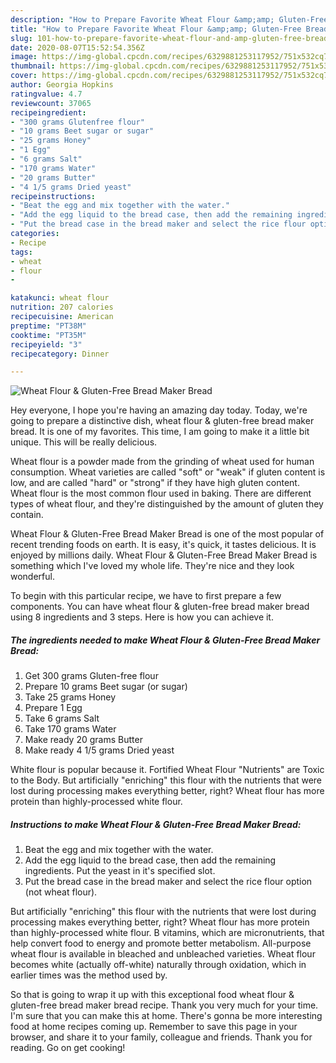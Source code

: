 ```yaml
---
description: "How to Prepare Favorite Wheat Flour &amp;amp; Gluten-Free Bread Maker Bread"
title: "How to Prepare Favorite Wheat Flour &amp;amp; Gluten-Free Bread Maker Bread"
slug: 101-how-to-prepare-favorite-wheat-flour-and-amp-gluten-free-bread-maker-bread
date: 2020-08-07T15:52:54.356Z
image: https://img-global.cpcdn.com/recipes/6329881253117952/751x532cq70/wheat-flour-gluten-free-bread-maker-bread-recipe-main-photo.jpg
thumbnail: https://img-global.cpcdn.com/recipes/6329881253117952/751x532cq70/wheat-flour-gluten-free-bread-maker-bread-recipe-main-photo.jpg
cover: https://img-global.cpcdn.com/recipes/6329881253117952/751x532cq70/wheat-flour-gluten-free-bread-maker-bread-recipe-main-photo.jpg
author: Georgia Hopkins
ratingvalue: 4.7
reviewcount: 37065
recipeingredient:
- "300 grams Glutenfree flour"
- "10 grams Beet sugar or sugar"
- "25 grams Honey"
- "1 Egg"
- "6 grams Salt"
- "170 grams Water"
- "20 grams Butter"
- "4 1/5 grams Dried yeast"
recipeinstructions:
- "Beat the egg and mix together with the water."
- "Add the egg liquid to the bread case, then add the remaining ingredients. Put the yeast in it&#39;s specified slot."
- "Put the bread case in the bread maker and select the rice flour option (not wheat flour)."
categories:
- Recipe
tags:
- wheat
- flour
- 

katakunci: wheat flour  
nutrition: 207 calories
recipecuisine: American
preptime: "PT38M"
cooktime: "PT35M"
recipeyield: "3"
recipecategory: Dinner

---
```



![Wheat Flour &amp; Gluten-Free Bread Maker Bread](https://img-global.cpcdn.com/recipes/6329881253117952/751x532cq70/wheat-flour-gluten-free-bread-maker-bread-recipe-main-photo.jpg)

Hey everyone, I hope you're having an amazing day today. Today, we're going to prepare a distinctive dish, wheat flour &amp; gluten-free bread maker bread. It is one of my favorites. This time, I am going to make it a little bit unique. This will be really delicious.

Wheat flour is a powder made from the grinding of wheat used for human consumption. Wheat varieties are called &#34;soft&#34; or &#34;weak&#34; if gluten content is low, and are called &#34;hard&#34; or &#34;strong&#34; if they have high gluten content. Wheat flour is the most common flour used in baking. There are different types of wheat flour, and they&#39;re distinguished by the amount of gluten they contain.

Wheat Flour &amp; Gluten-Free Bread Maker Bread is one of the most popular of recent trending foods on earth. It is easy, it's quick, it tastes delicious. It is enjoyed by millions daily. Wheat Flour &amp; Gluten-Free Bread Maker Bread is something which I've loved my whole life. They're nice and they look wonderful.


To begin with this particular recipe, we have to first prepare a few components. You can have wheat flour &amp; gluten-free bread maker bread using 8 ingredients and 3 steps. Here is how you can achieve it.

<!--inarticleads1-->

##### The ingredients needed to make Wheat Flour &amp; Gluten-Free Bread Maker Bread:

1. Get 300 grams Gluten-free flour
1. Prepare 10 grams Beet sugar (or sugar)
1. Take 25 grams Honey
1. Prepare 1 Egg
1. Take 6 grams Salt
1. Take 170 grams Water
1. Make ready 20 grams Butter
1. Make ready 4 1/5 grams Dried yeast


White flour is popular because it. Fortified Wheat Flour &#34;Nutrients&#34; are Toxic to the Body. But artificially &#34;enriching&#34; this flour with the nutrients that were lost during processing makes everything better, right? Wheat flour has more protein than highly-processed white flour. 

<!--inarticleads2-->

##### Instructions to make Wheat Flour &amp; Gluten-Free Bread Maker Bread:

1. Beat the egg and mix together with the water.
1. Add the egg liquid to the bread case, then add the remaining ingredients. Put the yeast in it&#39;s specified slot.
1. Put the bread case in the bread maker and select the rice flour option (not wheat flour).


But artificially &#34;enriching&#34; this flour with the nutrients that were lost during processing makes everything better, right? Wheat flour has more protein than highly-processed white flour. B vitamins, which are micronutrients, that help convert food to energy and promote better metabolism. All-purpose wheat flour is available in bleached and unbleached varieties. Wheat flour becomes white (actually off-white) naturally through oxidation, which in earlier times was the method used by. 

So that is going to wrap it up with this exceptional food wheat flour &amp; gluten-free bread maker bread recipe. Thank you very much for your time. I'm sure that you can make this at home. There's gonna be more interesting food at home recipes coming up. Remember to save this page in your browser, and share it to your family, colleague and friends. Thank you for reading. Go on get cooking!
